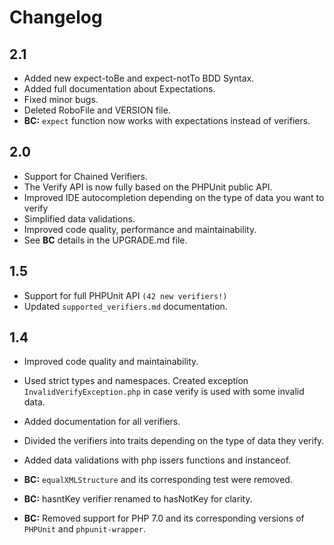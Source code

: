 # Changelog

## 2.1

* Added new expect-toBe and expect-notTo BDD Syntax.
* Added full documentation about Expectations.
* Fixed minor bugs.
* Deleted RoboFile and VERSION file.
* **BC:** `expect` function now works with expectations instead of verifiers.

## 2.0

* Support for Chained Verifiers.
* The Verify API is now fully based on the PHPUnit public API.
* Improved IDE autocompletion depending on the type of data you want to verify
* Simplified data validations.
* Improved code quality, performance and maintainability.
* See **BC** details in the UPGRADE.md file.

## 1.5

* Support for full PHPUnit API `(42 new verifiers!)`
* Updated `supported_verifiers.md` documentation.

## 1.4

* Improved code quality and maintainability.
* Used strict types and namespaces.
Created exception `InvalidVerifyException.php` in case verify is used with some invalid data.
* Added documentation for all verifiers.
* Divided the verifiers into traits depending on the type of data they verify.
* Added data validations with php issers functions and instanceof.

* **BC:** `equalXMLStructure` and its corresponding test were removed.
* **BC:** hasntKey verifier renamed to hasNotKey for clarity.
* **BC:** Removed support for PHP 7.0 and its corresponding versions of `PHPUnit` and `phpunit-wrapper`.